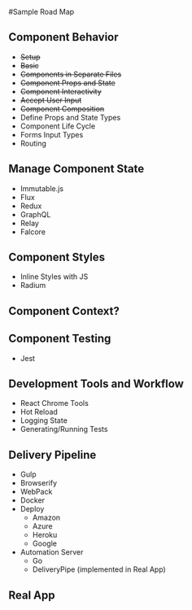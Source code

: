 #Sample Road Map

## Component Behavior

* ~~Setup~~
* ~~Basic~~
* ~~Components in Separate Files~~
* ~~Component Props and State~~
* ~~Component Interactivity~~
* ~~Accept User Input~~
* ~~Component Composition~~
* Define Props and State Types
* Component Life Cycle
* Forms Input Types
* Routing

## Manage Component State

* Immutable.js
* Flux
* Redux
* GraphQL
* Relay
* Falcore

## Component Styles 

* Inline Styles with JS
* Radium

## Component Context?


## Component Testing

* Jest

## Development Tools and Workflow

* React Chrome Tools
* Hot Reload
* Logging State
* Generating/Running Tests

## Delivery Pipeline

* Gulp
* Browserify
* WebPack
* Docker
* Deploy
    * Amazon
    * Azure
    * Heroku
    * Google
* Automation Server
    * Go
    * DeliveryPipe (implemented in Real App)

## Real App

